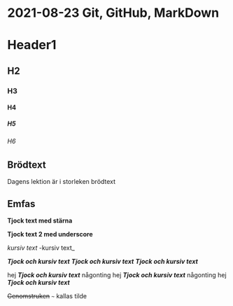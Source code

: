 # 2021-08-23 Git, GitHub, MarkDown

# Header1
## H2
### H3
#### H4
##### H5
###### H6

## Brödtext

 Dagens lektion är i storleken brödtext

## Emfas

**Tjock text med stärna**

__Tjock text 2 med  underscore__

*kursiv text*
-kursiv text_

_**Tjock och kursiv text**_
__*Tjock och kursiv text*__
*__Tjock och kursiv text__*

hej _**Tjock och kursiv text**_ någonting
hej __*Tjock och kursiv text*__ någonting
hej *__Tjock och kursiv text__*

~~Genomstruken~~
`~` kallas tilde
